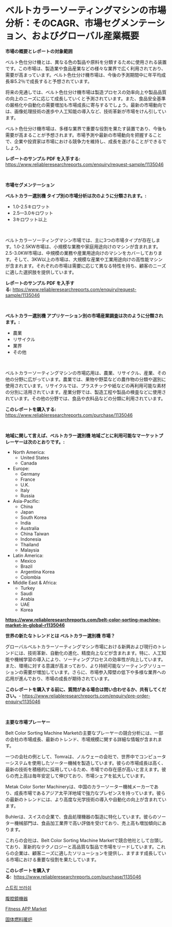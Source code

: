 <p><h1>ベルトカラーソーティングマシンの市場分析：そのCAGR、市場セグメンテーション、およびグローバル産業概要</h1></p><p><strong>市場の概要とレポートの対象範囲</strong></p>
<p><p>ベルト色仕分け機とは、異なる色の製品や原料を分類するために使用される装置です。この市場は、製造業や食品産業などの様々な業界で広く利用されており、需要が高まっています。ベルト色仕分け機市場は、今後の予測期間中に年平均成長率5.2％で成長すると予想されています。</p><p>将来の見通しでは、ベルト色仕分け機市場は製造プロセスの効率向上や製品品質の向上のニーズに応じて成長していくと予測されています。また、食品安全基準の厳格化や自動化の需要増加も市場成長に寄与するでしょう。最新の市場動向では、画像処理技術の進歩や人工知能の導入など、技術革新が市場をけん引しています。</p><p>ベルト色仕分け機市場は、多様な業界で重要な役割を果たす装置であり、今後も需要が高まることが予想されます。市場予測や最新の市場動向を把握することで、企業や投資家は市場における競争力を維持し、成長を遂げることができるでしょう。</p></p>
<p><strong>レポートのサンプル PDF を入手する:</strong> <a href="https://www.reliableresearchreports.com/enquiry/request-sample/1135046">https://www.reliableresearchreports.com/enquiry/request-sample/1135046</a></p>
<p>&nbsp;</p>
<p><strong>市場セグメンテーション</strong></p>
<p><strong>ベルトカラー選別機 タイプ別の市場分析は次のように分類されます。:</strong></p>
<p><ul><li>1.0-2.5キロワット</li><li>2.5—3.0キロワット</li><li>3キロワット以上</li></ul></p>
<p>&nbsp;</p>
<p><p>ベルトカラーソーティングマシン市場では、主に3つの市場タイプが存在します。1.0-2.5KW市場は、小規模な業務や家庭用途向けのマシンが含まれます。2.5-3.0KW市場は、中規模の業務や産業用途向けのマシンをカバーしております。そして、3KW以上の市場は、大規模な産業や工業用途向けの高性能マシンが含まれます。それぞれの市場は需要に応じて異なる特性を持ち、顧客のニーズに適した選択肢を提供しています。</p></p>
<p><strong>レポートのサンプル PDF を入手する:</strong>&nbsp;<a href="https://www.reliableresearchreports.com/enquiry/request-sample/1135046">https://www.reliableresearchreports.com/enquiry/request-sample/1135046</a></p>
<p>&nbsp;</p>
<p><strong> ベルトカラー選別機 アプリケーション別の市場産業調査は次のように分類されます。:</strong></p>
<p><ul><li>農業</li><li>リサイクル</li><li>業界</li><li>その他</li></ul></p>
<p>&nbsp;</p>
<p><p>ベルトカラーソーティングマシンの市場応用は、農業、リサイクル、産業、その他の分野に広がっています。農業では、果物や野菜などの農作物の分類や選別に使用されています。リサイクルでは、プラスチックや紙などの再利用可能な素材の分別に活用されています。産業分野では、製造工程や製品の検査などに使用されています。その他の分野では、食品や衣料品などの分類に利用されています。</p></p>
<p><strong>このレポートを購入する:</strong>&nbsp; <a href="https://www.reliableresearchreports.com/purchase/1135046">https://www.reliableresearchreports.com/purchase/1135046</a></p>
<p>&nbsp;</p>
<p><strong>地域に関して言えば、ベルトカラー選別機 地域ごとに利用可能なマーケットプレーヤーは次のとおりです。:</strong></p>
<p><ul>
    <li>
        North America:
        <ul>
            <li>United States</li>
            <li>Canada</li>
        </ul>
    </li>
    <li>
        Europe:
        <ul>
            <li>Germany</li>
            <li>France</li>
            <li>U.K.</li>
            <li>Italy</li>
            <li>Russia</li>
        </ul>
    </li>
    <li>
        Asia-Pacific:
        <ul>
            <li>China</li>
            <li>Japan</li>
            <li>South Korea</li>
            <li>India</li>
            <li>Australia</li>
            <li>China Taiwan</li>
            <li>Indonesia</li>
            <li>Thailand</li>
            <li>Malaysia</li>
        </ul>
    </li>
    <li>
        Latin America:
        <ul>
            <li>Mexico</li>
            <li>Brazil</li>
            <li>Argentina Korea</li>
            <li>Colombia</li>
        </ul>
    </li>
    <li>
        Middle East & Africa:
        <ul>
            <li>Turkey</li>
            <li>Saudi</li>
            <li>Arabia</li>
            <li>UAE</li>
            <li>Korea</li>
        </ul>
    </li>
    </ul></p>
<p><strong><a href="https://www.reliableresearchreports.com/belt-color-sorting-machine-market-in-global-r1135046">https://www.reliableresearchreports.com/belt-color-sorting-machine-market-in-global-r1135046</a></strong>&nbsp;</p>
<p><strong>世界の新たなトレンドとは ベルトカラー選別機 市場？</strong></p>
<p><p>グローバルベルトカラーソーティングマシン市場における新興および現行のトレンドには、技術革新、自動化の進化、精度向上などが含まれます。特に、人工知能や機械学習の導入により、ソーティングプロセスの効率性が向上しています。また、環境に対する意識が高まっており、より持続可能なソーティングソリューションの需要が増加しています。さらに、市場参入障壁の低下や多様な業界への応用が進んでおり、市場の成長が期待されています。</p></p>
<p><strong>このレポートを購入する前に、質問がある場合は問い合わせるか、共有してください。</strong>- <a href="https://www.reliableresearchreports.com/enquiry/pre-order-enquiry/1135046">https://www.reliableresearchreports.com/enquiry/pre-order-enquiry/1135046</a></p>
<p>&nbsp;</p>
<p><strong>主要な市場プレーヤー</strong></p>
<p><p>Belt Color Sorting Machine Marketの主要なプレーヤーの競合分析には、一部の会社の市場成長、最新のトレンド、市場規模に関する詳細な情報が含まれます。</p><p>一つの会社の例として、Tomraは、ノルウェーの会社で、世界中でコンピューターシステムを使用したソーター機械を製造しています。彼らの市場成長は高く、最新の技術を積極的に採用しているため、市場での存在感が高いと言えます。彼らの売上高は毎年安定して伸びており、市場シェアを拡大しています。</p><p>Metak Color Sorter Machineryは、中国のカラーソーター機械メーカーであり、成長市場であるアジア太平洋地域で強力なプレゼンスを持っています。彼らの最新のトレンドには、より高度な光学技術の導入や自動化の向上が含まれています。</p><p>Buhlerは、スイスの企業で、食品処理機器の製造に特化しています。彼らのソーター機械部門は、食品加工業界で高い評価を受けており、売上高も増加傾向にあります。</p><p>これらの会社は、Belt Color Sorting Machine Marketで競合他社として台頭しており、革新的なテクノロジーと高品質な製品で市場をリードしています。これらの企業は、顧客ニーズに適したソリューションを提供し、ますます成長している市場における重要な役割を果たしています。</p></p>
<p><strong>このレポートを購入する:</strong>&nbsp;&nbsp;<a href="https://www.reliableresearchreports.com/purchase/1135046">https://www.reliableresearchreports.com/purchase/1135046</a></p>
<p><p><a href="https://github.com/sammyUltyylrich9067856/Market-Research-Report-List-1/blob/main/843332224346.md">스트립 브러쉬</a></p><p><a href="https://github.com/bevdtkn4419963/Market-Research-Report-List-1/blob/main/495478426194.md">腹腔鏡機器</a></p><p><a href="https://github.com/Whitneyboyettebo9kiw7yr13/Market-Research-Report-List-2/blob/main/fitness-app-market.md">Fitness APP Market</a></p><p><a href="https://github.com/MosesSpinka1914/Market-Research-Report-List-1/blob/main/536615626195.md">固体燃料暖炉</a></p></p>